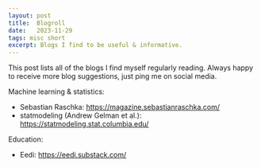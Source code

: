 ```yaml
---
layout: post
title:  Blogroll
date:   2023-11-29
tags: misc short
excerpt: Blogs I find to be useful & informative.
---
```


This post lists all of the blogs I find myself regularly reading.
Always happy to receive more blog suggestions, just ping me on social media.


Machine learning & statistics:

 - Sebastian Raschka: <https://magazine.sebastianraschka.com/>
 - statmodeling (Andrew Gelman et al.): <https://statmodeling.stat.columbia.edu/>

Education:

 - Eedi: <https://eedi.substack.com/>
